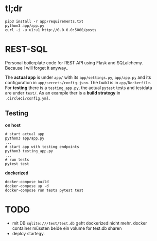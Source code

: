 # tl;dr

```
pip3 install -r app/requirements.txt
python3 app/app.py
curl -i -u u1:u1 http://0.0.0.0:5000/posts
```


# REST-SQL

Personal boilerplate code for REST API using Flask and SQLalchemy.
Because I will forget it anyway..

The **actual app** is under `app/` with its `app/settings.py`, `app/app.py`
and its configuration in `app/secrets/config.json`.
The build is in `app/Dockerfile`.
For **testing** there is a `testing_app.py`, the actual `pytest` tests
and testdata are under `test/`.
As an example ther is a **build strategy** in `.circleci/config.yml`.


## Testing

**on host**

```
# start actual app
python3 app/app.py
...
# start app with testing endpoints
python3 testing_app.py
...
# run tests
pytest test
```

**dockerized**

```
docker-compose build
docker-compose up -d
docker-compose run tests pytest test
```



# TODO

- mit DB `sqlite:///test/test.db` geht dockerized nicht mehr.
  docker container müssten beide ein volume for test.db sharen
- deploy startegy.
